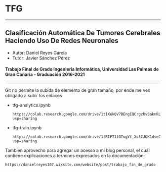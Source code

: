 # TFG 
---
## Clasificación Automática De Tumores Cerebrales Haciendo Uso De Redes Neuronales
*   Autor: Daniel Reyes García         
*   Tutor: Javier Sánchez Pérez
#### Trabajo Final de Grado Ingenieria Informática, Universidad Las Palmas de Gran Canaria - Graduación 2016-2021 
---
Git no permite la subida de elemento de gran tamaño, por ende me veo obligado a subir los enlaces 

*   tfg-analytics.ipynb
    
        https://colab.research.google.com/drive/1t1XekQV7BEngIQCrgzbvSaknRLWuK85p?usp=sharing
        
*   tfg-train.ipynb
        
        https://colab.research.google.com/drive/1fRIPT1lGTugYf_Xc5CJQK1dseCIRkxHt?usp=sharing
        
También aprovecho para agregar un acesso a mi blog personal, el cuál contiene explicaciones a terminos expresados en la documentación:
    
    https://danielreyes107.wixsite.com/website/post/trabajo_fin_de_grado
